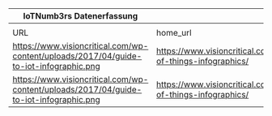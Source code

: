 |IoTNumb3rs Datenerfassung|||||||||||
| ---- | ---- | ---- | ---- | ---- | ---- | ---- | ---- | ---- | ---- | ---- |
||||||||||||
|URL|home_url|filename|device_class|device_count|market_class|market_volume|prognosis_year|publication_year|authorship_class|Dropbox folder|
|https://www.visioncritical.com/wp-content/uploads/2017/04/guide-to-iot-infographic.png|https://www.visioncritical.com/internet-of-things-infographics/|file7_guide-to-iot-infographic.png|Smart|2E+11|||2020||blogger|JinlinHolic/20181111-2100|
|https://www.visioncritical.com/wp-content/uploads/2017/04/guide-to-iot-infographic.png|https://www.visioncritical.com/internet-of-things-infographics/|file7_guide-to-iot-infographic.png|||invest.|6.2E+12|2025||blogger||
